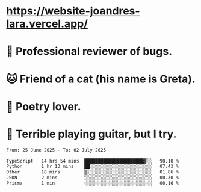 # https://website-joandres-lara.vercel.app/
# 🐛 Professional reviewer of bugs.
# 🐱 Friend of a cat (his name is Greta).
# 📜 Poetry lover.
# 🎸 Terrible playing guitar, but I try.

<!--START_SECTION:waka-->

```txt
From: 25 June 2025 - To: 02 July 2025

TypeScript   14 hrs 54 mins  ██████████████████████▓░░   90.10 %
Python       1 hr 13 mins    ██░░░░░░░░░░░░░░░░░░░░░░░   07.43 %
Other        18 mins         ▒░░░░░░░░░░░░░░░░░░░░░░░░   01.86 %
JSON         2 mins          ░░░░░░░░░░░░░░░░░░░░░░░░░   00.30 %
Prisma       1 min           ░░░░░░░░░░░░░░░░░░░░░░░░░   00.16 %
```

<!--END_SECTION:waka-->
